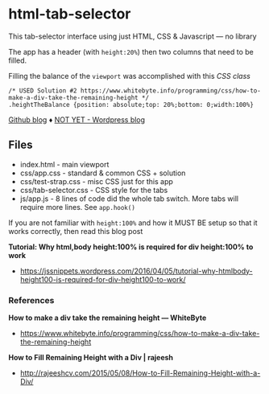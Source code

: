 # html-tab-selector
This tab-selector interface using just HTML, CSS & Javascript &mdash; no library

The app has a header (with `height:20%`) then two columns that need to be filled.

Filling the balance of the `viewport` was accomplished with this *CSS class*

    /* USED Solution #2 https://www.whitebyte.info/programming/css/how-to-make-a-div-take-the-remaining-height */
    .heightTheBalance {position: absolute;top: 20%;bottom: 0;width:100%}

[Github blog](https://github.com/jessemonroy650/html-tab-selector/blob/master/blog.md) &diams;
[NOT YET - Wordpress blog]()

## Files

* index.html - main viewport
* css/app.css - standard & common CSS + solution
* css/test-strap.css - misc CSS just for this app
* css/tab-selector.css - CSS style for the tabs
* js/app.js - 8 lines of code did the whole tab switch. More tabs will require more lines. See `app.hook()`

If you are not familiar with `height:100%` and how it MUST BE setup so that it works correctly, then read this blog post

**Tutorial: Why html,body height:100% is required for div height:100% to work**
* https://jssnippets.wordpress.com/2016/04/05/tutorial-why-htmlbody-height100-is-required-for-div-height100-to-work/

### References

**How to make a div take the remaining height &mdash; WhiteByte**
* https://www.whitebyte.info/programming/css/how-to-make-a-div-take-the-remaining-height

**How to Fill Remaining Height with a Div | rajeesh**
* http://rajeeshcv.com/2015/05/08/How-to-Fill-Remaining-Height-with-a-Div/
